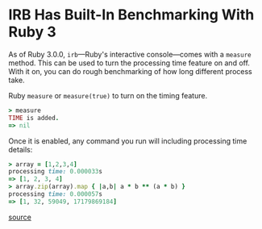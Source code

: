 # IRB Has Built-In Benchmarking With Ruby 3

As of Ruby 3.0.0, `irb`—Ruby's interactive console—comes with a `measure`
method. This can be used to turn the processing time feature on and off. With
it on, you can do rough benchmarking of how long different process take.

Ruby `measure` or `measure(true)` to turn on the timing feature.

```ruby
> measure
TIME is added.
=> nil
```

Once it is enabled, any command you run will including processing time details:

```ruby
> array = [1,2,3,4]
processing time: 0.000033s
=> [1, 2, 3, 4]
> array.zip(array).map { |a,b| a * b ** (a * b) }
processing time: 0.000057s
=> [1, 32, 59049, 17179869184]
```

[source](https://jemma.dev/blog/irb-measure)
